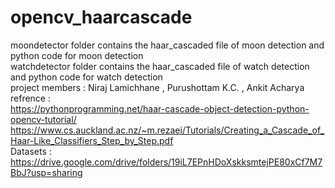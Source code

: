 # opencv_haarcascade <br>
moondetector folder contains the haar_cascaded file of moon detection and python code for moon detection <br>
watchdetector folder contains the haar_cascaded file of watch detection and python code for watch detection <br>
project members : Niraj Lamichhane , Purushottam K.C. , Ankit Acharya <br>
refrence : <br>  https://pythonprogramming.net/haar-cascade-object-detection-python-opencv-tutorial/ <br>
https://www.cs.auckland.ac.nz/~m.rezaei/Tutorials/Creating_a_Cascade_of_Haar-Like_Classifiers_Step_by_Step.pdf <br>
Datasets : https://drive.google.com/drive/folders/19iL7EPnHDoXskksmtejPE80xCf7M7BbJ?usp=sharing <br>


